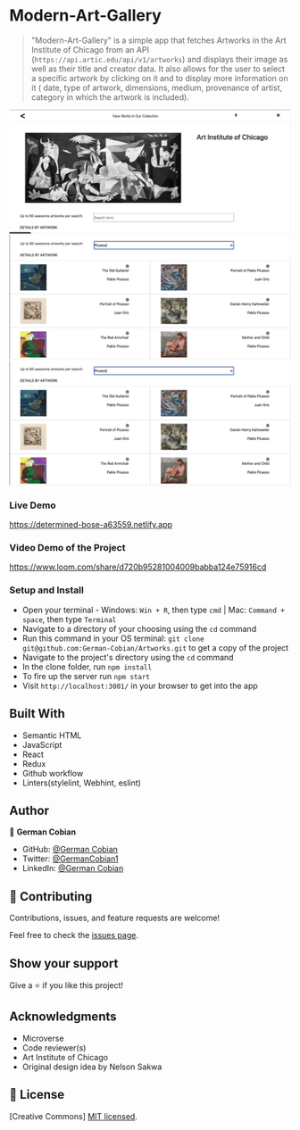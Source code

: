 # Modern-Art-Gallery

> "Modern-Art-Gallery" is a simple app that fetches Artworks in the Art Institute of Chicago from an API (`https://api.artic.edu/api/v1/artworks`) and displays their image as well as their title and creator data. It also allows for the user to select a specific artwork by clicking on it and to display more information on it ( date, type of artwork, dimensions, medium, provenance of artist, category in which the artwork is included).

![AIC Home](/src/assets/Screenshot1.png?raw=true "AIC Home")
![Search results](/src/assets/Screenshot2.png?raw=true "Search results")
![Artwork in detail](/src/assets/Screenshot2.png?raw=true "Artwork in detail")

### Live Demo

https://determined-bose-a63559.netlify.app

### Video Demo of the Project

https://www.loom.com/share/d720b95281004009babba124e75916cd

### Setup and Install

* Open your terminal - Windows: `Win + R`, then type `cmd` | Mac: `Command + space`, then type `Terminal`
* Navigate to a directory of your choosing using the `cd` command
* Run this command in your OS terminal: `git clone git@github.com:German-Cobian/Artworks.git` to get a copy of the project
* Navigate to the project's directory using the `cd` command
* In the clone folder, run `npm install`
* To fire up the server run `npm start`
* Visit `http://localhost:3001/` in your browser to get into the app

## Built With

* Semantic HTML
* JavaScript
* React
* Redux
* Github workflow
* Linters(stylelint, Webhint, eslint)


## Author

👤 **German Cobian**
* GitHub: [@German Cobian](https://github.com/German-Cobian)
* Twitter: [@GermanCobian1](https://twitter.com/GermanCobian1)
* LinkedIn: [@German Cobian](https://www.linkedin.com/in/german-cobian/)

## 🤝 Contributing

Contributions, issues, and feature requests are welcome!

Feel free to check the [issues page](https://github.com/German-Cobian/Artworks/issues).

## Show your support

Give a ⭐️ if you like this project!

## Acknowledgments

* Microverse
* Code reviewer(s)
* Art Institute of Chicago
* Original design idea by Nelson Sakwa

## 📝 License

[Creative Commons]
[MIT licensed](https://github.com/German-Cobian/Artworks/blob/main/LICENSE).
